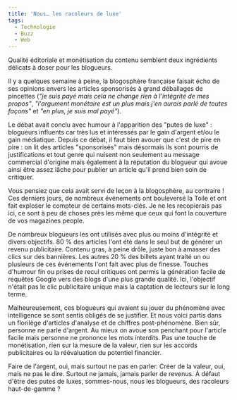 ```yaml
---
title: 'Nous… les racoleurs de luxe'
tags:
  - Technologie
  - Buzz
  - Web
---
```


Qualit&#233; &#233;ditoriale et mon&#233;tisation du contenu semblent deux
ingr&#233;dients d&#233;licats &#224; doser pour les blogueurs.

Il y a quelques semaine &#224; peine, la blogosph&#232;re fran&#231;aise faisait
&#233;cho de ses opinions envers les articles sponsoris&#233;s &#224; grand
d&#233;ballages de pincettes (_&quot;je suis pay&#233; mais cela ne change rien
&#224; l'int&#233;grit&#233; de mes propos&quot;_, _&quot;l'argument
mon&#233;taire est un plus mais j'en aurais parl&#233; de toutes
fa&#231;ons&quot;_ et _&quot;en plus, je suis mal pay&#233;&quot;_).

Le d&#233;bat avait conclu avec humour &#224; l'apparition des &quot;putes de
luxe&quot;&nbsp;: blogueurs influents car tr&#232;s lus et int&#233;ress&#233;s
par le gain d'argent et/ou le gain m&#233;diatique. Depuis ce d&#233;bat, il
faut bien avouer que c'est de pire en pire&nbsp;: on lit des articles
&quot;sponsoris&#233;s&quot; mais d&#233;sormais ils sont pourris de
justifications et tout genre qui nuisent non seulement au message commercial
d'origine mais &#233;galement &#224; la r&#233;putation du blogueur qui avoue
ainsi &#234;tre assez l&#226;che pour publier un article qu'il prend bien soin
de critiquer.

Vous pensiez que cela avait servi de le&#231;on &#224; la blogosph&#232;re, au
contraire&nbsp;! Ces derniers jours, de nombreux &#233;v&#233;nements ont
boulevers&#233; la Toile et ont fait exploser le compteur de certains
mots-cl&#233;s. Je ne les recopierais pas ici, ce sont &#224; peu de choses
pr&#232;s les m&#234;me que ceux qui font la couverture de vos magazines people.

De nombreux blogueurs les ont utilis&#233;s avec plus ou moins
d'int&#233;grit&#233; et divers objectifs. 80 % des articles l'ont &#233;t&#233;
dans le seul but de g&#233;n&#233;rer un revenu publicitaire. Contenu gras,
&#224; peine dr&#244;le, juste bon &#224; amasser des clics sur des
banni&#232;res. Les autres 20 % des billets ayant trait&#233; un ou plusieurs de
ces &#233;v&#233;nements l'ont fait avec plus de finesse. Touches d'humour fin
ou prises de recul critiques ont permis la g&#233;n&#233;ration facile de
requ&#234;tes Google vers des blogs d'une plus grande qualit&#233;. Ici,
l'objectif n'&#233;tait pas le clic publicitaire unique mais la captation de
lecteurs sur le long terme.

Malheureusement, ces blogueurs qui avaient su jouer du ph&#233;nom&#232;ne avec
intelligence se sont sentis oblig&#233;s de se justifier. Et nous voici partis
dans un floril&#232;ge d'articles d'analyse et de chiffres
post-ph&#233;nom&#232;ne. Bien s&#251;r, personne ne parle d'argent. Au mieux on
avoue son penchant pour l'article facile mais personne ne prononce les mots
interdits. Pas une touche de mon&#233;tisation, rien sur la mesure de la valeur,
rien sur les accords publicitaires ou la r&#233;&#233;valuation du potentiel
financier.

Faire de l'argent, oui, mais surtout ne pas en parler. Cr&#233;er de la valeur,
oui, mais ne pas le dire. Surtout ne jamais, jamais parler de revenus. À
d&#233;faut d'&#234;tre des putes de luxes, sommes-nous, nous les blogueurs, des
racoleurs haut-de-gamme&nbsp;?

